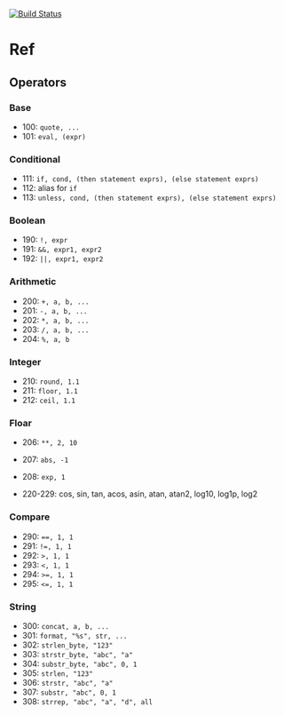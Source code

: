 [![Build Status](https://travis-ci.org/aligo/mud-play.svg?branch=master)](https://travis-ci.org/aligo/mud-play)

# Ref

## Operators

### Base

  * 100:  `quote, ...`
  * 101:  `eval, (expr)`

### Conditional

  * 111:  `if, cond, (then statement exprs), (else statement exprs)`
  * 112:  alias for `if`
  * 113:  `unless, cond, (then statement exprs), (else statement exprs)`

### Boolean

  * 190:  `!, expr`
  * 191:  `&&, expr1, expr2`
  * 192:  `||, expr1, expr2`

### Arithmetic

  * 200:  `+, a, b, ...`
  * 201:  `-, a, b, ...`
  * 202:  `*, a, b, ...`
  * 203:  `/, a, b, ...`
  * 204:  `%, a, b`

### Integer
  * 210:   `round, 1.1`
  * 211:   `floor, 1.1`
  * 212:   `ceil, 1.1`

### Floar
  * 206:   `**, 2, 10`
  * 207:   `abs, -1`
  * 208:   `exp, 1`

  * 220-229: cos, sin, tan, acos, asin, atan, atan2, log10, log1p, log2

### Compare
  * 290:   `==, 1, 1`
  * 291:   `!=, 1, 1`
  * 292:   `>, 1, 1`
  * 293:   `<, 1, 1`
  * 294:   `>=, 1, 1`
  * 295:   `<=, 1, 1`

### String
  * 300:   `concat, a, b, ...`
  * 301:   `format, "%s", str, ...`
  * 302:   `strlen_byte, "123"`
  * 303:   `strstr_byte, "abc", "a"`
  * 304:   `substr_byte, "abc", 0, 1`
  * 305:   `strlen, "123"`
  * 306:   `strstr, "abc", "a"`
  * 307:   `substr, "abc", 0, 1`
  * 308:   `strrep, "abc", "a", "d", all`